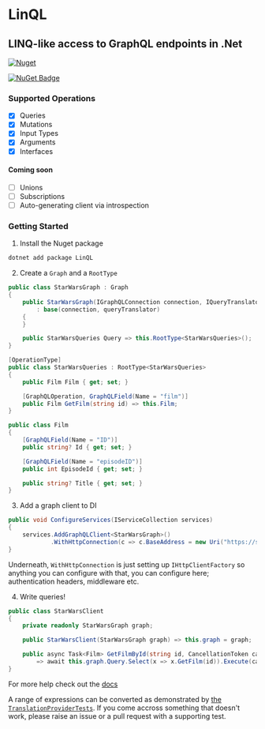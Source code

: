 # LinQL

## LINQ-like access to GraphQL endpoints in .Net

[![Nuget](https://github.com/dibble-james/LinQL/actions/workflows/nuget.yml/badge.svg)](https://github.com/dibble-james/LinQL/actions/workflows/nuget.yml)

[![NuGet Badge](https://buildstats.info/nuget/LinQL)](https://www.nuget.org/packages/LinQL/)

### Supported Operations
- [x] Queries
- [x] Mutations
- [x] Input Types
- [x] Arguments
- [x] Interfaces
#### Coming soon
- [ ] Unions
- [ ] Subscriptions
- [ ] Auto-generating client via introspection

### Getting Started

1. Install the Nuget package

```bash
dotnet add package LinQL
```

2. Create a `Graph` and a `RootType`

```csharp
public class StarWarsGraph : Graph
{
    public StarWarsGraph(IGraphQLConnection connection, IQueryTranslator queryTranslator)
        : base(connection, queryTranslator)
    {
    }

    public StarWarsQueries Query => this.RootType<StarWarsQueries>();
}

[OperationType]
public class StarWarsQueries : RootType<StarWarsQueries>
{
    public Film Film { get; set; }

    [GraphQLOperation, GraphQLField(Name = "film")]
    public Film GetFilm(string id) => this.Film;
}

public class Film
{
    [GraphQLField(Name = "ID")]
    public string? Id { get; set; }

    [GraphQLField(Name = "episodeID")]
    public int EpisodeId { get; set; }

    public string? Title { get; set; }
}
```

3. Add a graph client to DI

```csharp
public void ConfigureServices(IServiceCollection services)
{
    services.AddGraphQLClient<StarWarsGraph>()
            .WithHttpConnection(c => c.BaseAddress = new Uri("https://swapi-graphql.netlify.app/.netlify/functions/index"))
}

```

Underneath, `WithHttpConnection` is just setting up `IHttpClientFactory` so anything you can configure with that, you can configure here; authentication headers, middleware etc.

4. Write queries!

```csharp
public class StarWarsClient
{
    private readonly StarWarsGraph graph;

    public StarWarsClient(StarWarsGraph graph) => this.graph = graph;

    public async Task<Film> GetFilmById(string id, CancellationToken cancellationToken)
        => await this.graph.Query.Select(x => x.GetFilm(id)).Execute(cancellationToken);
}
```

For more help check out the [docs](./docs/)

A range of expressions can be converted as demonstrated by [the `TranslationProviderTests`](https://github.com/dibble-james/LinQL/blob/interface-support/LinQL.Tests/Translation/TranslationProviderTests.cs).  If you come accross something that doesn't work, please raise an issue or a pull request with a supporting test.